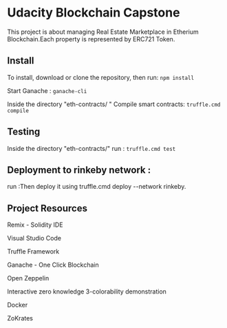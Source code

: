 # Udacity Blockchain Capstone

This project is about managing Real Estate Marketplace in Etherium Blockchain.Each property is represented by ERC721 Token. 

## Install

To install, download or clone the repository, then run: `npm install`

Start Ganache : `ganache-cli` 

 Inside the directory "eth-contracts/ " Compile smart contracts: `truffle.cmd compile`


## Testing
 Inside the directory "eth-contracts/"  run : `truffle.cmd test`


## Deployment to rinkeby network : 
run :Then deploy it using truffle.cmd deploy --network rinkeby.

## Project Resources

Remix - Solidity IDE

Visual Studio Code

Truffle Framework

Ganache - One Click Blockchain

Open Zeppelin

Interactive zero knowledge 3-colorability demonstration

Docker

ZoKrates
